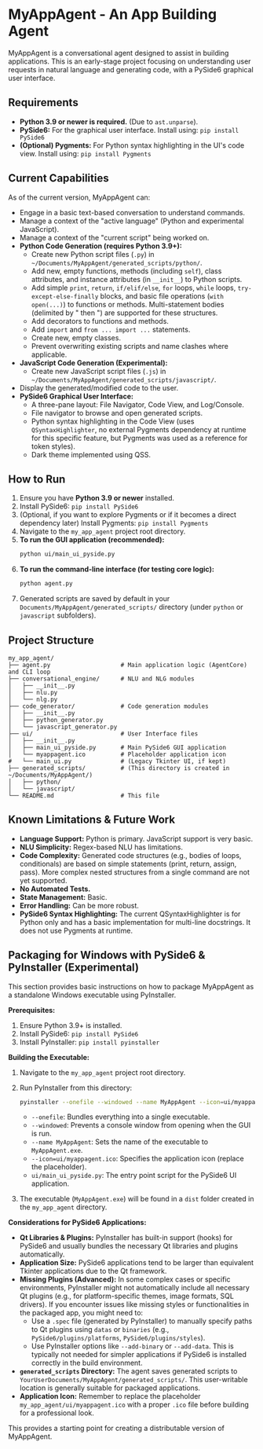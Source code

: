 # MyAppAgent - An App Building Agent

MyAppAgent is a conversational agent designed to assist in building applications.
This is an early-stage project focusing on understanding user requests in natural
language and generating code, with a PySide6 graphical user interface.

## Requirements

*   **Python 3.9 or newer is required.** (Due to `ast.unparse`).
*   **PySide6:** For the graphical user interface. Install using: `pip install PySide6`
*   **(Optional) Pygments:** For Python syntax highlighting in the UI's code view. Install using: `pip install Pygments`

## Current Capabilities

As of the current version, MyAppAgent can:

*   Engage in a basic text-based conversation to understand commands.
*   Manage a context of the "active language" (Python and experimental JavaScript).
*   Manage a context of the "current script" being worked on.
*   **Python Code Generation (requires Python 3.9+):**
    *   Create new Python script files (`.py`) in `~/Documents/MyAppAgent/generated_scripts/python/`.
    *   Add new, empty functions, methods (including `self`), class attributes, and instance attributes (in `__init__`) to Python scripts.
    *   Add simple `print`, `return`, `if/elif/else`, `for` loops, `while` loops, `try-except-else-finally` blocks, and basic file operations (`with open(...)`) to functions or methods. Multi-statement bodies (delimited by " then ") are supported for these structures.
    *   Add decorators to functions and methods.
    *   Add `import` and `from ... import ...` statements.
    *   Create new, empty classes.
    *   Prevent overwriting existing scripts and name clashes where applicable.
*   **JavaScript Code Generation (Experimental):**
    *   Create new JavaScript script files (`.js`) in `~/Documents/MyAppAgent/generated_scripts/javascript/`.
*   Display the generated/modified code to the user.
*   **PySide6 Graphical User Interface:**
    *   A three-pane layout: File Navigator, Code View, and Log/Console.
    *   File navigator to browse and open generated scripts.
    *   Python syntax highlighting in the Code View (uses `QSyntaxHighlighter`, no external Pygments dependency at runtime for this specific feature, but Pygments was used as a reference for token styles).
    *   Dark theme implemented using QSS.

## How to Run

1.  Ensure you have **Python 3.9 or newer** installed.
2.  Install PySide6: `pip install PySide6`
3.  (Optional, if you want to explore Pygments or if it becomes a direct dependency later) Install Pygments: `pip install Pygments`
4.  Navigate to the `my_app_agent` project root directory.
5.  **To run the GUI application (recommended):**
    ```bash
    python ui/main_ui_pyside.py
    ```
6.  **To run the command-line interface (for testing core logic):**
    ```bash
    python agent.py
    ```
7.  Generated scripts are saved by default in your `Documents/MyAppAgent/generated_scripts/` directory (under `python` or `javascript` subfolders).

## Project Structure

```
my_app_agent/
├── agent.py                    # Main application logic (AgentCore) and CLI loop
├── conversational_engine/      # NLU and NLG modules
│   ├── __init__.py
│   ├── nlu.py
│   └── nlg.py
├── code_generator/             # Code generation modules
│   ├── __init__.py
│   ├── python_generator.py
│   └── javascript_generator.py
├── ui/                         # User Interface files
│   ├── __init__.py
│   ├── main_ui_pyside.py       # Main PySide6 GUI application
│   └── myappagent.ico          # Placeholder application icon
#   └── main_ui.py              # (Legacy Tkinter UI, if kept)
├── generated_scripts/          # (This directory is created in ~/Documents/MyAppAgent/)
│   ├── python/
│   └── javascript/
└── README.md                   # This file
```

## Known Limitations & Future Work
*   **Language Support:** Python is primary. JavaScript support is very basic.
*   **NLU Simplicity:** Regex-based NLU has limitations.
*   **Code Complexity:** Generated code structures (e.g., bodies of loops, conditionals) are based on simple statements (print, return, assign, pass). More complex nested structures from a single command are not yet supported.
*   **No Automated Tests.**
*   **State Management:** Basic.
*   **Error Handling:** Can be more robust.
*   **PySide6 Syntax Highlighting:** The current QSyntaxHighlighter is for Python only and has a basic implementation for multi-line docstrings. It does not use Pygments at runtime.

## Packaging for Windows with PySide6 & PyInstaller (Experimental)

This section provides basic instructions on how to package MyAppAgent as a standalone Windows executable using PyInstaller.

**Prerequisites:**
1.  Ensure Python 3.9+ is installed.
2.  Install PySide6: `pip install PySide6`
3.  Install PyInstaller: `pip install pyinstaller`

**Building the Executable:**
1.  Navigate to the `my_app_agent` project root directory.
2.  Run PyInstaller from this directory:
    ```bash
    pyinstaller --onefile --windowed --name MyAppAgent --icon=ui/myappagent.ico ui/main_ui_pyside.py
    ```
    *   `--onefile`: Bundles everything into a single executable.
    *   `--windowed`: Prevents a console window from opening when the GUI is run.
    *   `--name MyAppAgent`: Sets the name of the executable to `MyAppAgent.exe`.
    *   `--icon=ui/myappagent.ico`: Specifies the application icon (replace the placeholder).
    *   `ui/main_ui_pyside.py`: The entry point script for the PySide6 UI application.

3.  The executable (`MyAppAgent.exe`) will be found in a `dist` folder created in the `my_app_agent` directory.

**Considerations for PySide6 Applications:**
*   **Qt Libraries & Plugins:** PyInstaller has built-in support (hooks) for PySide6 and usually bundles the necessary Qt libraries and plugins automatically.
*   **Application Size:** PySide6 applications tend to be larger than equivalent Tkinter applications due to the Qt framework.
*   **Missing Plugins (Advanced):** In some complex cases or specific environments, PyInstaller might not automatically include all necessary Qt plugins (e.g., for platform-specific themes, image formats, SQL drivers). If you encounter issues like missing styles or functionalities in the packaged app, you might need to:
    *   Use a `.spec` file (generated by PyInstaller) to manually specify paths to Qt plugins using `datas` or `binaries` (e.g., `PySide6/plugins/platforms`, `PySide6/plugins/styles`).
    *   Use PyInstaller options like `--add-binary` or `--add-data`.
    This is typically not needed for simpler applications if PySide6 is installed correctly in the build environment.
*   **`generated_scripts` Directory:** The agent saves generated scripts to `YourUserDocuments/MyAppAgent/generated_scripts/`. This user-writable location is generally suitable for packaged applications.
*   **Application Icon:** Remember to replace the placeholder `my_app_agent/ui/myappagent.ico` with a proper `.ico` file before building for a professional look.

This provides a starting point for creating a distributable version of MyAppAgent.
```
